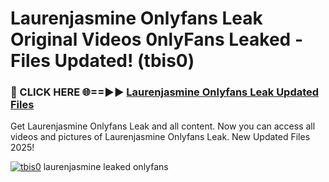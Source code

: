 # Laurenjasmine Onlyfans Leak Original Videos 0nlyFans Leaked - Files Updated! (tbis0)

<h3>🔴 CLICK HERE 🌐==►► <a href="https://tinyurl.com/2wckxsce" rel="nofollow">Laurenjasmine Onlyfans Leak Updated Files</a></h3>

Get Laurenjasmine Onlyfans Leak and all content. Now you can access all videos and pictures of Laurenjasmine Onlyfans Leak. New Updated Files 2025!

[![tbis0](https://i.imgur.com/AFduVYN.gif)](https://tinyurl.com/2wckxsce)
laurenjasmine leaked onlyfans